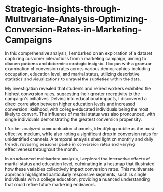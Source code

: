 # Strategic-Insights-through-Multivariate-Analysis-Optimizing-Conversion-Rates-in-Marketing-Campaigns

In this comprehensive analysis, I embarked on an exploration of a dataset capturing customer interactions from a marketing campaign, aiming to discern patterns and determine strategic insights. I began with a granular examination of conversion rates across various demographics, including occupation, education level, and marital status, utilizing descriptive statistics and visualizations to unravel the subtleties within the data.

My investigation revealed that students and retired workers exhibited the highest conversion rates, suggesting their greater receptivity to the campaign's initiatives. Delving into educational impacts, I discovered a direct correlation between higher education levels and increased conversion likelihood, with college-educated individuals being the most likely to convert. The influence of marital status was also pronounced, with single individuals demonstrating the greatest conversion propensity.

I further analyzed communication channels, identifying mobile as the most effective medium, while also noting a significant drop in conversion rates for unidentified channels. A temporal analysis shed light on monthly and daily trends, revealing seasonal peaks in conversion rates and varying effectiveness throughout the month.

In an advanced multivariate analysis, I explored the interactive effects of marital status and education level, culminating in a heatmap that illustrated how these variables collectively impact conversion rates. This multivariate approach highlighted particularly responsive segments, such as single individuals with a college education, providing a nuanced understanding that could refine future marketing endeavors.
